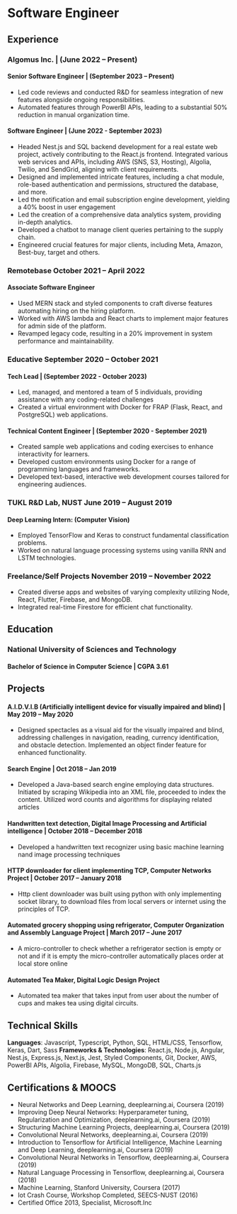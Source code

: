 # Software Engineer

## Experience

### Algomus Inc. | (June 2022 – Present)
#### Senior Software Engineer | (September 2023 – Present)
- Led code reviews and conducted R&D for seamless integration of new features alongside ongoing responsibilities.
- Automated features through PowerBI APIs, leading to a substantial 50% reduction in manual organization time.

#### Software Engineer | (June 2022 - September 2023)
- Headed Nest.js and SQL backend development for a real estate web project, actively contributing to the React.js frontend. Integrated various web services and APIs, including AWS (SNS, S3, Hosting), Algolia, Twilio, and
SendGrid, aligning with client requirements.
- Designed and implemented intricate features, including a chat module, role-based authentication and permissions, structured the database, and more.
- Led the notification and email subscription engine development, yielding a 40% boost in user engagement
- Led the creation of a comprehensive data analytics system, providing in-depth analytics.
- Developed a chatbot to manage client queries pertaining to the supply chain.
- Engineered crucial features for major clients, including Meta, Amazon, Best-buy, target and others.

### Remotebase October 2021 – April 2022
#### Associate Software Engineer
- Used MERN stack and styled components to craft diverse features automating hiring on the hiring platform.
- Worked with AWS lambda and React charts to implement major features for admin side of the platform.
- Revamped legacy code, resulting in a 20% improvement in system performance and maintainability.

### Educative September 2020 – October 2021
#### Tech Lead | (September 2022 - October 2023)
- Led, managed, and mentored a team of 5 individuals, providing assistance with any coding-related challenges
- Created a virtual environment with Docker for FRAP (Flask, React, and PostgreSQL) web applications.

#### Technical Content Engineer | (September 2020 - September 2021)
- Created sample web applications and coding exercises to enhance interactivity for learners.
- Developed custom environments using Docker for a range of programming languages and frameworks.
- Developed text-based, interactive web development courses tailored for engineering audiences.

### TUKL R&D Lab, NUST June 2019 – August 2019
#### Deep Learning Intern: (Computer Vision)
- Employed TensorFlow and Keras to construct fundamental classification problems.
- Worked on natural language processing systems using vanilla RNN and LSTM technologies.

### Freelance/Self Projects November 2019 – November 2022
- Created diverse apps and websites of varying complexity utilizing Node, React, Flutter, Firebase, and MongoDB.
- Integrated real-time Firestore for efficient chat functionality.

## Education

### National University of Sciences and Technology
#### Bachelor of Science in Computer Science | CGPA 3.61

## Projects

#### A.I.D.V.I.B (Artificially intelligent device for visually impaired and blind) | May 2019 – May 2020
- Designed spectacles as a visual aid for the visually impaired and blind, addressing challenges in navigation, reading, currency identification, and obstacle detection. Implemented an object finder feature for enhanced functionality.

#### Search Engine | Oct 2018 – Jan 2019
- Developed a Java-based search engine employing data structures. Initiated by scraping Wikipedia into an XML file, proceeded to index the content. Utilized word counts and algorithms for displaying related articles

#### Handwritten text detection, Digital Image Processing and Artificial intelligence | October 2018 – December 2018
- Developed a handwritten text recognizer using basic machine learning nand image processing techniques

#### HTTP downloader for client implementing TCP, Computer Networks Project | October 2017 – January 2018
- Http client downloader was built using python with only implementing socket library, to download files from local servers or internet using the principles of TCP.

#### Automated grocery shopping using refrigerator, Computer Organization and Assembly Language Project | March 2017 – June 2017
- A micro-controller to check whether a refrigerator section is empty or not and if it is empty the micro-controller automatically places order at local store online

#### Automated Tea Maker, Digital Logic Design Project
- Automated tea maker that takes input from user about the number of cups and makes tea using digital circuits.


## Technical Skills

**Languages**: Javascript, Typescript, Python, SQL, HTML/CSS, Tensorflow, Keras, Dart, Sass
**Frameworks & Technologies**: React.js, Node.js, Angular, Nest.js, Express.js, Next.js, Jest, Styled Components, Git, Docker, AWS, PowerBI APIs, Algolia, Firebase, MySQL, MongoDB, SQL, Charts.js

## Certifications & MOOCS
- Neural Networks and Deep Learning, deeplearning.ai, Coursera (2019)
- Improving Deep Neural Networks: Hyperparameter tuning, Regularization and Optimization, deeplearning.ai, Coursera (2019)
- Structuring Machine Learning Projects, deeplearning.ai, Coursera (2019)
- Convolutional Neural Networks, deeplearning.ai, Coursera (2019)
- Introduction to Tensorflow for Artificial Intelligence, Machine Learning and Deep Learning, deeplearning.ai, Coursera (2019)
- Convolutional Neural Networks in Tensorflow, deeplearning.ai, Coursera (2019)
- Natural Language Processing in Tensorflow, deeplearning.ai, Coursera (2018)
- Machine Learning, Stanford University, Coursera (2017)
- Iot Crash Course, Workshop Completed, SEECS-NUST (2016)
- Certified Office 2013, Specialist, Microsoft.Inc
